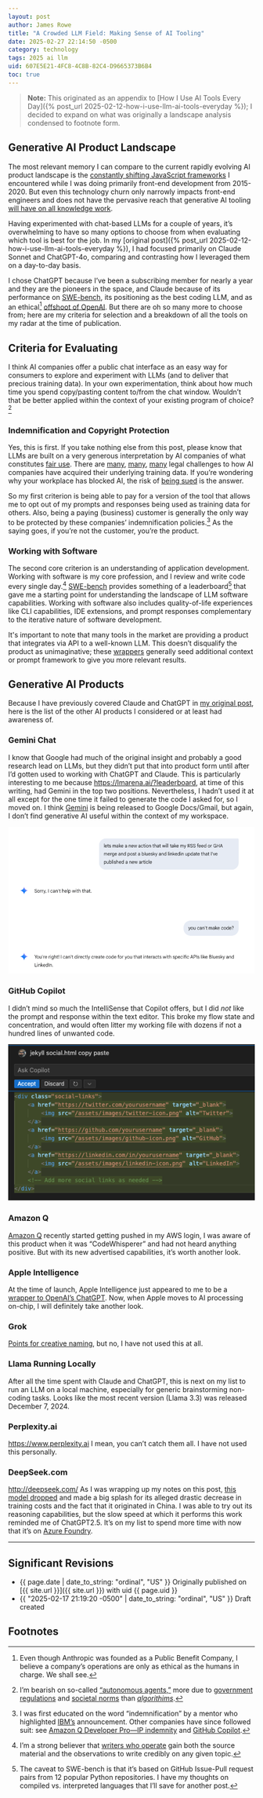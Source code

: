```yaml
---
layout: post
author: James Rowe
title: "A Crowded LLM Field: Making Sense of AI Tooling"
date: 2025-02-27 22:14:50 -0500
category: technology
tags: 2025 ai llm
uid: 607E5E21-4FC8-4C8B-82C4-D9665373B6B4
toc: true
---
```


> **Note:** This originated as an appendix to [How I Use AI Tools Every Day]({% post_url 2025-02-12-how-i-use-llm-ai-tools-everyday %}); I decided to expand on what was originally a landscape analysis condensed to footnote form.

## Generative AI Product Landscape

The most relevant memory I can compare to the current rapidly evolving AI product landscape is the [constantly shifting JavaScript frameworks](https://stackoverflow.blog/2018/01/11/brutal-lifecycle-javascript-frameworks/) I encountered while I was doing primarily front-end development from 2015-2020. But even this technology churn only narrowly impacts front-end engineers and does not have the pervasive reach that generative AI tooling [will have on all knowledge work](https://www.anthropic.com/news/the-anthropic-economic-index).

Having experimented with chat-based LLMs for a couple of years, it’s overwhelming to have so many options to choose from when evaluating which tool is best for the job. In my [original post]({% post_url 2025-02-12-how-i-use-llm-ai-tools-everyday %}), I had focused primarily on Claude Sonnet and ChatGPT-4o, comparing and contrasting how I leveraged them on a day-to-day basis.

I chose ChatGPT because I’ve been a subscribing member for nearly a year and they are the pioneers in the space, and Claude because of its performance on [SWE-bench](https://www.anthropic.com/research/swe-bench-sonnet), its positioning as the best coding LLM, and as an ethical[^ethics] [offshoot of OpenAI](https://en.wikipedia.org/wiki/Anthropic#Motives). But there are oh so many more to choose from; here are my criteria for selection and a breakdown of all the tools on my radar at the time of publication.

## Criteria for Evaluating

I think AI companies offer a public chat interface as an easy way for consumers to explore and experiment with LLMs (and to deliver that precious training data). In your own experimentation, think about how much time you spend copy/pasting content to/from the chat window. Wouldn’t that be better applied within the context of your existing program of choice?[^agents]

### Indemnification and Copyright Protection

Yes, this is first. If you take nothing else from this post, please know that LLMs are built on a very generous interpretation by AI companies of what constitutes [fair use](http://texaslawreview.org/fair-learning/). There are [many](https://www.nytimes.com/2023/12/27/business/media/new-york-times-open-ai-microsoft-lawsuit.html), [many](https://www.courtlistener.com/docket/66788385/getty-images-us-inc-v-stability-ai-inc/), [many](https://www.theverge.com/2024/8/13/24219520/stability-midjourney-artist-lawsuit-copyright-trademark-claims-approved) legal challenges to how AI companies have acquired their underlying training data. If you’re wondering why your workplace has blocked AI, the risk of [being sued](https://www.wired.com/story/thomson-reuters-ai-copyright-lawsuit/) is the answer.

So my first criterion is being able to pay for a version of the tool that allows me to opt out of my prompts and responses being used as training data for others. Also, being a paying (business) customer is generally the only way to be protected by these companies’ indemnification policies.[^ibm] As the saying goes, if you’re not the customer, you’re the product. 

### Working with Software

The second core criterion is an understanding of application development. Working with software is my core profession, and I review and write code every single day.[^lethain] [SWE-bench](https://www.swebench.com/#verified) provides something of a leaderboard[^python] that gave me a starting point for understanding the landscape of LLM software capabilities. Working with software also includes quality-of-life experiences like CLI capabilities, IDE extensions, and prompt responses complementary to the iterative nature of software development.

It's important to note that many tools in the market are providing a product that integrates via API to a well-known LLM. This doesn’t disqualify the product as unimaginative; these [wrappers](https://x.com/Hesamation/status/1887693215706370388) generally seed additional context or prompt framework to give you more relevant results.

## Generative AI Products

Because I have previously covered Claude and ChatGPT in [my original post](https://www.jsrowe.com/how-i-use-llm-ai-tools-everyday/index.html), here is the list of the other AI products I considered or at least had awareness of.

### Gemini Chat

I know that Google had much of the original insight and probably a good research lead on LLMs, but they didn’t put that into product form until after I’d gotten used to working with ChatGPT and Claude. This is particularly interesting to me because <https://lmarena.ai/?leaderboard>, at time of this writing, had Gemini in the top two positions. Nevertheless, I hadn’t used it at all except for the one time it failed to generate the code I asked for, so I moved on. I think [Gemini](https://support.google.com/docs/answer/14355406?hl=en) is being released to Google Docs/Gmail, but again, I don’t find generative AI useful within the context of my workspace.

<img src="/assets/posts-images/2025-02-15-how-i-use-llm-ai-tools-everyday/gemini-no-code.png" alt="Gemini Chat can't write code" class="center-img img-stylish"/>

### GitHub Copilot

I didn’t mind so much the IntelliSense that Copilot offers, but I did *not* like the prompt and response within the text editor. This broke my flow state and concentration, and would often litter my working file with dozens if not a hundred lines of unwanted code.

<img src="/assets/posts-images/2025-02-15-how-i-use-llm-ai-tools-everyday/github-copilot.png" alt="GitHub Copilot inline additions" class="center-img img-stylish"/>

### Amazon Q

[Amazon Q]( https://aws.amazon.com/q/) recently started getting pushed in my AWS login, I was aware of this product when it was “CodeWhisperer” and had not heard anything positive. But with its new advertised capabilities, it’s worth another look.

### Apple Intelligence

At the time of launch, Apple Intelligence just appeared to me to be a [wrapper to OpenAI’s ChatGPT](https://support.apple.com/guide/mac-help/use-chatgpt-with-apple-intelligence-mchlfc5cf131/mac). Now, when Apple moves to AI processing on-chip, I will definitely take another look.

### Grok

[Points for creative naming](https://en.wikipedia.org/wiki/Grok), but no, I have not used this at all.

### Llama Running Locally

After all the time spent with Claude and ChatGPT, this is next on my list to run an LLM on a local machine, especially for generic brainstorming non-coding tasks. Looks like the most recent version (Llama 3.3) was released December 7, 2024.

### Perplexity.ai

<https://www.perplexity.ai> I mean, you can’t catch them all. I have not used this personally.

### DeepSeek.com

<http://deepseek.com/> As I was wrapping up my notes on this post, [this model dropped](https://arxiv.org/abs/2412.19437) and made a big splash for its alleged drastic decrease in training costs and the fact that it originated in China. I was able to try out its reasoning capabilities, but the slow speed at which it performs this work reminded me of ChatGPT2.5. It’s on my list to spend more time with now that it’s on [Azure Foundry](https://azure.microsoft.com/en-us/blog/deepseek-r1-is-now-available-on-azure-ai-foundry-and-github/).


---

## Significant Revisions

- {{ page.date | date_to_string: "ordinal", "US" }} Originally published on [{{ site.url }}]({{ site.url }}) with uid {{ page.uid }}
- {{ "2025-02-17 21:19:20 -0500" | date_to_string: "ordinal", "US" }} Draft created


## Footnotes

[^ethics]: Even though Anthropic was founded as a Public Benefit Company, I believe a company’s operations are only as ethical as the humans in charge. We shall see.

[^ibm]: I was first educated on the word “indemnification” by a mentor who highlighted [IBM’s](https://www.nytimes.com/2023/09/28/business/ibm-ai-data.html) announcement. Other companies have since followed suit: see [Amazon Q Developer Pro—IP indemnity](https://aws.amazon.com/q/developer/pricing/) and [GitHub Copilot](https://resources.github.com/learn/pathways/copilot/essentials/establishing-trust-in-using-github-copilot/).

[^lethain]: I’m a strong believer that [writers who operate](https://lethain.com/writers-who-operate/) gain both the source material and the observations to write credibly on any given topic.

[^python]: The caveat to SWE-bench is that it’s based on GitHub Issue-Pull request pairs from 12 popular Python repositories. I have my thoughts on compiled vs. interpreted languages that I’ll save for another post.

[^agents]: I’m bearish on so-called [“autonomous agents,”]( https://www.mckinsey.com/capabilities/mckinsey-digital/our-insights/why-agents-are-the-next-frontier-of-generative-ai) more due to [government regulations](https://www.gao.gov/products/gao-21-519sp) and [societal norms](https://www.wired.com/story/the-prompt-ai-agents-how-much-should-we-let-them-do/) than [*algorithims*](https://xkcd.com/1831/).
